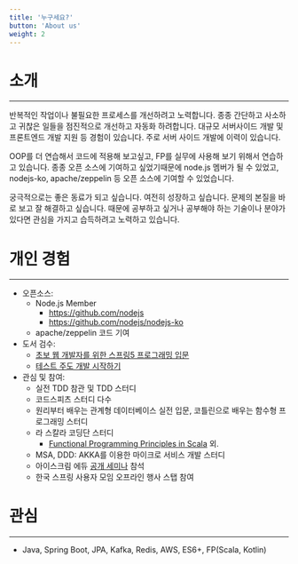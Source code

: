 ```yaml
---
title: '누구세요?'
button: 'About us'
weight: 2
---
```



# 소개
---

반복적인 작업이나 불필요한 프로세스를 개선하려고 노력합니다. 종종 간단하고 사소하고 귀찮은 일들을 점진적으로 개선하고 자동화 하려합니다. 대규모 서버사이드 개발 및 프론트엔드 개발 지원 등 경험이 있습니다. 주로 서버 사이드 개발에 이력이 있습니다.

OOP를 더 연습해서 코드에 적용해 보고싶고, FP를 실무에 사용해 보기 위해서 연습하고 있습니다. 종종 오픈 소스에 기여하고 싶었기때문에 node.js 멤버가 될 수 있었고, nodejs-ko, apache/zeppelin 등 오픈 소스에 기여할 수 있었습니다.

궁극적으로는 좋은 동료가 되고 싶습니다. 여전히 성장하고 싶습니다. 문제의 본질을 바로 보고 잘 해결하고 싶습니다. 때문에 공부하고 싶거나 공부해야 하는 기술이나 분야가 있다면 관심을 가지고 습득하려고 노력하고 있습니다.


# 개인 경험
---

* 오픈소스:
  * Node.js Member
    * https://github.com/nodejs
    * https://github.com/nodejs/nodejs-ko
  * apache/zeppelin 코드 기여
* 도서 검수:
  * [초보 웹 개발자를 위한 스프링5 프로그래밍 입문](https://www.aladin.co.kr/shop/wproduct.aspx?ItemId=157472828)
  * [테스트 주도 개발 시작하기](http://www.yes24.com/Product/Goods/89145195)
* 관심 및 참여:
  * 실전 TDD 참관 및 TDD 스터디
  * 코드스피츠 스터디 다수
  * 원리부터 배우는 관계형 데이터베이스 실전 입문, 코틀린으로 배우는 함수형 프로그래밍 스터디
  * 라 스칼라 코딩단 스터디
    * [Functional Programming Principles in Scala](https://www.coursera.org/learn/progfun1) 외.
  * MSA, DDD: AKKA를 이용한 마이크로 서비스 개발 스터디
  * 아이스크림 에듀 [공개 세미나](https://festa.io/events/630) 참석
  * 한국 스프링 사용자 모임 오프라인 행사 스탭 참여

# 관심
---

* Java, Spring Boot, JPA, Kafka, Redis, AWS, ES6+, FP(Scala, Kotlin)